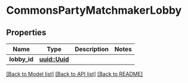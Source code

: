 # CommonsPartyMatchmakerLobby

## Properties

Name | Type | Description | Notes
------------ | ------------- | ------------- | -------------
**lobby_id** | [**uuid::Uuid**](uuid::Uuid.md) |  | 

[[Back to Model list]](../README.md#documentation-for-models) [[Back to API list]](../README.md#documentation-for-api-endpoints) [[Back to README]](../README.md)


